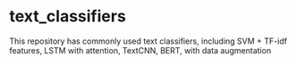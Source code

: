 # text_classifiers

This repository has commonly used text classifiers, including SVM + TF-idf features, LSTM with attention, TextCNN, BERT, with data augmentation
